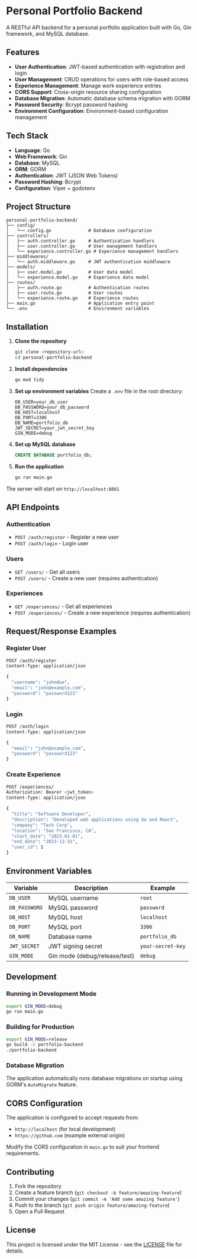 # Personal Portfolio Backend

A RESTful API backend for a personal portfolio application built with Go, Gin framework, and MySQL database.

## Features

- **User Authentication**: JWT-based authentication with registration and login
- **User Management**: CRUD operations for users with role-based access
- **Experience Management**: Manage work experience entries
- **CORS Support**: Cross-origin resource sharing configuration
- **Database Migration**: Automatic database schema migration with GORM
- **Password Security**: Bcrypt password hashing
- **Environment Configuration**: Environment-based configuration management

## Tech Stack

- **Language**: Go
- **Web Framework**: Gin
- **Database**: MySQL
- **ORM**: GORM
- **Authentication**: JWT (JSON Web Tokens)
- **Password Hashing**: Bcrypt
- **Configuration**: Viper + godotenv

## Project Structure

```
personal-portfolio-backend/
├── config/
│   └── config.go              # Database configuration
├── controllers/
│   ├── auth.controller.go     # Authentication handlers
│   ├── user.controller.go     # User management handlers
│   └── experience.controller.go # Experience management handlers
├── middlewares/
│   └── auth.middleware.go     # JWT authentication middleware
├── models/
│   ├── user.model.go          # User data model
│   └── experience.model.go    # Experience data model
├── routes/
│   ├── auth.route.go          # Authentication routes
│   ├── user.route.go          # User routes
│   └── experience.route.go    # Experience routes
├── main.go                    # Application entry point
└── .env                       # Environment variables
```

## Installation

1. **Clone the repository**
   ```bash
   git clone <repository-url>
   cd personal-portfolio-backend
   ```

2. **Install dependencies**
   ```bash
   go mod tidy
   ```

3. **Set up environment variables**
   Create a `.env` file in the root directory:
   ```env
   DB_USER=your_db_user
   DB_PASSWORD=your_db_password
   DB_HOST=localhost
   DB_PORT=3306
   DB_NAME=portfolio_db
   JWT_SECRET=your_jwt_secret_key
   GIN_MODE=debug
   ```

4. **Set up MySQL database**
   ```sql
   CREATE DATABASE portfolio_db;
   ```

5. **Run the application**
   ```bash
   go run main.go
   ```

The server will start on `http://localhost:8081`

## API Endpoints

### Authentication
- `POST /auth/register` - Register a new user
- `POST /auth/login` - Login user

### Users
- `GET /users/` - Get all users
- `POST /users/` - Create a new user (requires authentication)

### Experiences
- `GET /experiences/` - Get all experiences
- `POST /experiences/` - Create a new experience (requires authentication)

## Request/Response Examples

### Register User
```bash
POST /auth/register
Content-Type: application/json

{
  "username": "johndoe",
  "email": "john@example.com",
  "password": "password123"
}
```

### Login
```bash
POST /auth/login
Content-Type: application/json

{
  "email": "john@example.com",
  "password": "password123"
}
```

### Create Experience
```bash
POST /experiences/
Authorization: Bearer <jwt_token>
Content-Type: application/json

{
  "title": "Software Developer",
  "description": "Developed web applications using Go and React",
  "company": "Tech Corp",
  "location": "San Francisco, CA",
  "start_date": "2023-01-01",
  "end_date": "2023-12-31",
  "user_id": 1
}
```

## Environment Variables

| Variable | Description | Example |
|----------|-------------|---------|
| `DB_USER` | MySQL username | `root` |
| `DB_PASSWORD` | MySQL password | `password` |
| `DB_HOST` | MySQL host | `localhost` |
| `DB_PORT` | MySQL port | `3306` |
| `DB_NAME` | Database name | `portfolio_db` |
| `JWT_SECRET` | JWT signing secret | `your-secret-key` |
| `GIN_MODE` | Gin mode (debug/release/test) | `debug` |

## Development

### Running in Development Mode
```bash
export GIN_MODE=debug
go run main.go
```

### Building for Production
```bash
export GIN_MODE=release
go build -o portfolio-backend
./portfolio-backend
```

### Database Migration
The application automatically runs database migrations on startup using GORM's `AutoMigrate` feature.

## CORS Configuration

The application is configured to accept requests from:
- `http://localhost` (for local development)
- `https://github.com` (example external origin)

Modify the CORS configuration in `main.go` to suit your frontend requirements.

## Contributing

1. Fork the repository
2. Create a feature branch (`git checkout -b feature/amazing-feature`)
3. Commit your changes (`git commit -m 'Add some amazing feature'`)
4. Push to the branch (`git push origin feature/amazing-feature`)
5. Open a Pull Request

## License

This project is licensed under the MIT License - see the [LICENSE](LICENSE) file for details.
